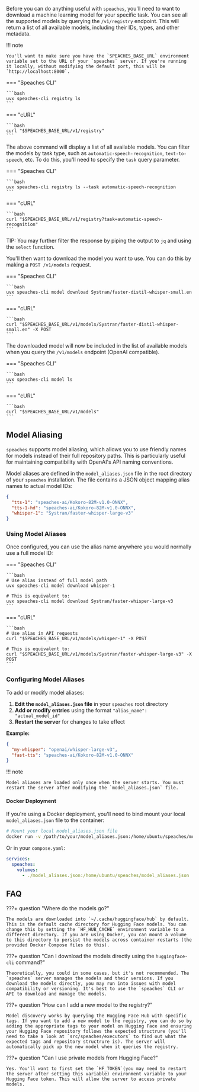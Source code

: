 Before you can do anything useful with `speaches`, you'll need to want to download a machine learning model for your specific task. You can see all the supported models by querying the `/v1/registry` endpoint. This will return a list of all available models, including their IDs, types, and other metadata.

!!! note

    You'll want to make sure you have the `SPEACHES_BASE_URL` environment variable set to the URL of your `speaches` server. If you're running it locally, without modifying the default port, this will be `http://localhost:8000`.

=== "Speaches CLI"

    ```bash
    uvx speaches-cli registry ls
    ```

=== "cURL"

    ```bash
    curl "$SPEACHES_BASE_URL/v1/registry"
    ```

The above command will display a list of all available models. You can filter the models by task type, such as `automatic-speech-recognition`, `text-to-speech`, etc. To do this, you'll need to specify the `task` query parameter.

=== "Speaches CLI"

    ```bash
    uvx speaches-cli registry ls --task automatic-speech-recognition
    ```

=== "cURL"

    ```bash
    curl "$SPEACHES_BASE_URL/v1/registry?task=automatic-speech-recognition"
    ```

TIP: You may further filter the response by piping the output to `jq` and using the `select` function.

You'll then want to download the model you want to use. You can do this by making a `POST /v1/models` request.

=== "Speaches CLI"

    ```bash
    uvx speaches-cli model download Systran/faster-distil-whisper-small.en
    ```

=== "cURL"

    ```bash
    curl "$SPEACHES_BASE_URL/v1/models/Systran/faster-distil-whisper-small.en" -X POST
    ```

The downloaded model will now be included in the list of available models when you query the `/v1/models` endpoint (OpenAI compatible).

=== "Speaches CLI"

    ```bash
    uvx speaches-cli model ls
    ```

=== "cURL"

    ```bash
    curl "$SPEACHES_BASE_URL/v1/models"
    ```

## Model Aliasing

`speaches` supports model aliasing, which allows you to use friendly names for models instead of their full repository paths. This is particularly useful for maintaining compatibility with OpenAI's API naming conventions.

Model aliases are defined in the `model_aliases.json` file in the root directory of your `speaches` installation. The file contains a JSON object mapping alias names to actual model IDs:

```json
{
  "tts-1": "speaches-ai/Kokoro-82M-v1.0-ONNX",
  "tts-1-hd": "speaches-ai/Kokoro-82M-v1.0-ONNX",
  "whisper-1": "Systran/faster-whisper-large-v3"
}
```

### Using Model Aliases

Once configured, you can use the alias name anywhere you would normally use a full model ID:

=== "Speaches CLI"

    ```bash
    # Use alias instead of full model path
    uvx speaches-cli model download whisper-1

    # This is equivalent to:
    uvx speaches-cli model download Systran/faster-whisper-large-v3
    ```

=== "cURL"

    ```bash
    # Use alias in API requests
    curl "$SPEACHES_BASE_URL/v1/models/whisper-1" -X POST

    # This is equivalent to:
    curl "$SPEACHES_BASE_URL/v1/models/Systran/faster-whisper-large-v3" -X POST
    ```

### Configuring Model Aliases

To add or modify model aliases:

1. **Edit the `model_aliases.json` file** in your `speaches` root directory
2. **Add or modify entries** using the format `"alias_name": "actual_model_id"`
3. **Restart the server** for changes to take effect

**Example:**

```json
{
  "my-whisper": "openai/whisper-large-v3",
  "fast-tts": "speaches-ai/Kokoro-82M-v1.0-ONNX"
}
```

!!! note

    Model aliases are loaded only once when the server starts. You must restart the server after modifying the `model_aliases.json` file.

#### Docker Deployment

If you're using a Docker deployment, you'll need to bind mount your local `model_aliases.json` file to the container:

```bash
# Mount your local model_aliases.json file
docker run -v /path/to/your/model_aliases.json:/home/ubuntu/speaches/model_aliases.json speaches
```

Or in your `compose.yaml`:

```yaml
services:
  speaches:
    volumes:
      - ./model_aliases.json:/home/ubuntu/speaches/model_aliases.json
```

## FAQ

???+ question "Where do the models go?"

    The models are downloaded into `~/.cache/huggingface/hub` by default. This is the default cache directory for Hugging Face models. You can change this by setting the `HF_HUB_CACHE` environment variable to a different directory. If you are using Docker, you can mount a volume to this directory to persist the models across container restarts (the provided Docker Compose files do this).

???+ question "Can I download the models directly using the `huggingface-cli` command?"

    Theoretically, you could in some cases, but it's not recommended. The `speaches` server manages the models and their versions. If you download the models directly, you may run into issues with model compatibility or versioning. It's best to use the `speaches` CLI or API to download and manage the models.

???+ question "How can I add a new model to the registry?"

    Model discovery works by querying the Hugging Face Hub with specific tags. If you want to add a new model to the registry, you can do so by adding the appropriate tags to your model on Hugging Face and ensuring your Hugging Face repository follows the expected structrure (you'll need to take a look at `src/speaches/executors` to find out what the expected tags and repository structrure is). The server will automatically pick up the new model when it queries the registry.

???+ question "Can I use private models from Hugging Face?"

    Yes. You'll want to first set the `HF_TOKEN`(you may need to restart the server after setting this variable) environment variable to your Hugging Face token. This will allow the server to access private models.
